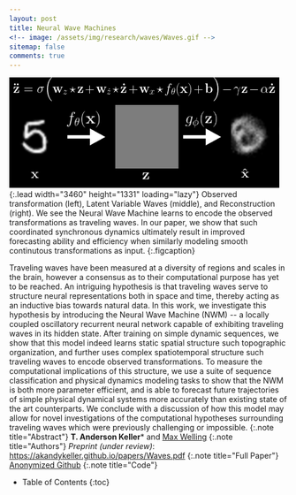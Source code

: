 ```yaml
---
layout: post
title: Neural Wave Machines
<!-- image: /assets/img/research/waves/Waves.gif -->
sitemap: false
comments: true
---
```

<!-- ![Full-width image](/assets/img/overview_long.png){:.lead width="800" height="100" loading="lazy"} -->
![MNIST_Waves_Recon](/assets/img/research/waves/Waves.gif){:.lead width="3460" height="1331" loading="lazy"}
Observed transformation (left), Latent Variable Waves (middle), and Reconstruction (right). We see the Neural Wave Machine learns to encode the observed transformations as traveling waves. In our paper, we show that such coordinated synchronous dynamics ultimately result in improved forecasting ability and efficiency when similarly modeling smooth continutous transformations as input. 
{:.figcaption}

Traveling waves have been measured at a diversity of regions and scales in the brain, however a consensus as to their computational purpose has yet to be reached. An intriguing hypothesis is that traveling waves serve to structure neural representations both in space and time, thereby acting as an inductive bias towards natural data. In this work, we investigate this hypothesis by introducing the Neural Wave Machine (NWM) -- a locally coupled oscillatory recurrent neural network capable of exhibiting traveling waves in its hidden state. After training on simple dynamic sequences, we show that this model indeed learns static spatial structure such topographic organization, and further uses complex spatiotemporal structure such traveling waves to encode observed transformations. To measure the computational implications of this structure, we use a suite of sequence classification and physical dynamics modeling tasks to show that the NWM is both more parameter efficient, and is able to forecast future trajectories of simple physical dynamical systems more accurately than existing state of the art counterparts. We conclude with a discussion of how this model may allow for novel investigations of the computational hypotheses surrounding traveling waves which were previously challenging or impossible.
{:.note title="Abstract"}
**T. Anderson Keller*** and [Max Welling](https://staff.fnwi.uva.nl/m.welling/)
{:.note title="Authors"}
*Preprint (under review)*: <https://akandykeller.github.io/papers/Waves.pdf> 
{:.note title="Full Paper"}
[Anonymized Github](https://github.com/q2w4/LocoRNN)
{:.note title="Code"}
 

<!-- {:.lead} -->

- Table of Contents
{:toc}